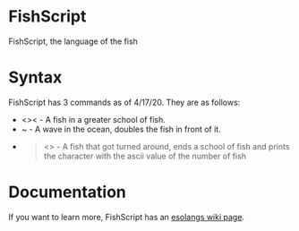 # FishScript
FishScript, the language of the fish

# Syntax
FishScript has 3 commands as of 4/17/20. They are as follows:

* <>< - A fish in a greater school of fish.
* ~ - A wave in the ocean, doubles the fish in front of it.
* ><> - A fish that got turned around, ends a school of fish and prints the character with the ascii value of the number of fish

# Documentation
If you want to learn more, FishScript has an [esolangs wiki page](http://esolangs.org/wiki/FishScript).
